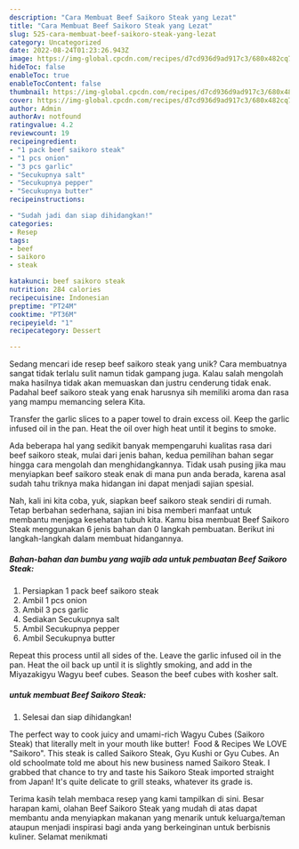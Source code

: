 ```yaml
---
description: "Cara Membuat Beef Saikoro Steak yang Lezat"
title: "Cara Membuat Beef Saikoro Steak yang Lezat"
slug: 525-cara-membuat-beef-saikoro-steak-yang-lezat
category: Uncategorized
date: 2022-08-24T01:23:26.943Z
image: https://img-global.cpcdn.com/recipes/d7cd936d9ad917c3/680x482cq70/beef-saikoro-steak-foto-resep-utama.jpg
hideToc: false
enableToc: true
enableTocContent: false
thumbnail: https://img-global.cpcdn.com/recipes/d7cd936d9ad917c3/680x482cq70/beef-saikoro-steak-foto-resep-utama.jpg
cover: https://img-global.cpcdn.com/recipes/d7cd936d9ad917c3/680x482cq70/beef-saikoro-steak-foto-resep-utama.jpg
author: Admin
authorAv: notfound
ratingvalue: 4.2
reviewcount: 19
recipeingredient:
- "1 pack beef saikoro steak"
- "1 pcs onion"
- "3 pcs garlic"
- "Secukupnya salt"
- "Secukupnya pepper"
- "Secukupnya butter"
recipeinstructions:

- "Sudah jadi dan siap dihidangkan!"
categories:
- Resep
tags:
- beef
- saikoro
- steak

katakunci: beef saikoro steak 
nutrition: 284 calories
recipecuisine: Indonesian
preptime: "PT24M"
cooktime: "PT36M"
recipeyield: "1"
recipecategory: Dessert

---
```





Sedang mencari ide resep beef saikoro steak yang unik? Cara membuatnya sangat tidak terlalu sulit namun tidak gampang juga. Kalau salah mengolah maka hasilnya tidak akan memuaskan dan justru cenderung tidak enak. Padahal beef saikoro steak yang enak harusnya sih memiliki aroma dan rasa yang mampu memancing selera Kita.





Transfer the garlic slices to a paper towel to drain excess oil. Keep the garlic infused oil in the pan. Heat the oil over high heat until it begins to smoke.

Ada beberapa hal yang sedikit banyak mempengaruhi kualitas rasa dari beef saikoro steak, mulai dari jenis bahan, kedua pemilihan bahan segar hingga cara mengolah dan menghidangkannya. Tidak usah pusing jika mau menyiapkan beef saikoro steak enak di mana pun anda berada, karena asal sudah tahu triknya maka hidangan ini dapat menjadi sajian spesial.






Nah, kali ini kita coba, yuk, siapkan beef saikoro steak sendiri di rumah. Tetap berbahan sederhana, sajian ini bisa memberi manfaat untuk membantu menjaga kesehatan tubuh kita. Kamu bisa membuat Beef Saikoro Steak menggunakan 6 jenis bahan dan 0 langkah pembuatan. Berikut ini langkah-langkah dalam membuat hidangannya.

<!--inarticleads1-->

##### Bahan-bahan dan bumbu yang wajib ada untuk pembuatan Beef Saikoro Steak:

1. Persiapkan 1 pack beef saikoro steak
1. Ambil 1 pcs onion
1. Ambil 3 pcs garlic
1. Sediakan Secukupnya salt
1. Ambil Secukupnya pepper
1. Ambil Secukupnya butter


Repeat this process until all sides of the. Leave the garlic infused oil in the pan. Heat the oil back up until it is slightly smoking, and add in the Miyazakigyu Wagyu beef cubes. Season the beef cubes with kosher salt. 

<!--inarticleads2-->

#####  untuk membuat Beef Saikoro Steak:


1. Selesai dan siap dihidangkan!

The perfect way to cook juicy and umami-rich Wagyu Cubes (Saikoro Steak) that literally melt in your mouth like butter! ️ Food &amp; Recipes We LOVE ️&#34;Saikoro&#34;. This steak is called Saikoro Steak, Gyu Kushi or Gyu Cubes. An old schoolmate told me about his new business named Saikoro Steak. I grabbed that chance to try and taste his Saikoro Steak imported straight from Japan! It&#39;s quite delicate to grill steaks, whatever its grade is. 

Terima kasih telah membaca resep yang kami tampilkan di sini. Besar harapan kami, olahan Beef Saikoro Steak yang mudah di atas dapat membantu anda menyiapkan makanan yang menarik untuk keluarga/teman ataupun menjadi inspirasi bagi anda yang berkeinginan untuk berbisnis kuliner. Selamat menikmati
